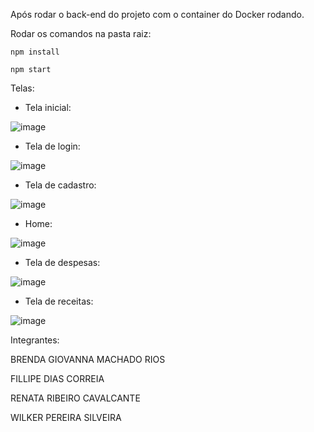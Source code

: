 Após rodar o back-end do projeto com o container do Docker rodando.

Rodar os comandos na pasta raiz:

```
npm install

npm start
````

Telas:

- Tela inicial:

![image](https://github.com/FillipeCO/organizy-frontend/assets/87552890/c64fa53b-8550-4b37-99a7-3b38c2557ade)

- Tela de login:

![image](https://github.com/FillipeCO/organizy-frontend/assets/87552890/e4ceb736-0dcf-4cef-a289-e78ae834cee4)

- Tela de cadastro:

![image](https://github.com/FillipeCO/organizy-frontend/assets/87552890/0389ee97-94b6-4611-854c-54834e0475cf)

- Home:

![image](https://github.com/FillipeCO/organizy-frontend/assets/87552890/2305d149-69dc-478b-8ef5-b8b99c389251)

- Tela de despesas:

![image](https://github.com/FillipeCO/organizy-frontend/assets/87552890/fdf52ced-f2f4-4a74-b927-e5627123bd80)

- Tela de receitas:

![image](https://github.com/FillipeCO/organizy-frontend/assets/87552890/8447959e-21ab-45b2-bb7a-b92a93703e37)


Integrantes:

BRENDA GIOVANNA MACHADO RIOS

FILLIPE DIAS CORREIA

RENATA RIBEIRO CAVALCANTE

WILKER PEREIRA SILVEIRA

